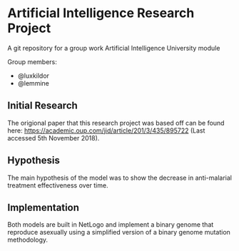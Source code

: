 # Artificial Intelligence Research Project 
A git repository for a group work Artificial Intelligence University module

Group members:
* @luxkildor
* @lemmine

## Initial Research
The origional paper that this research project was based off can be found here: https://academic.oup.com/jid/article/201/3/435/895722 (Last accessed 5th November 2018).
## Hypothesis 
The main hypothesis of the model was to show the decrease in anti-malarial treatment effectiveness over time.
## Implementation
Both models are built in NetLogo and implement a binary genome that reproduce asexually using a simplified version of a binary genome mutation methodology.
